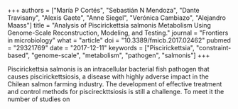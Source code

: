 +++
authors = ["María P Cortés", "Sebastián N Mendoza", "Dante Travisany", "Alexis Gaete", "Anne Siegel", "Verónica Cambiazo", "Alejandro Maass"]
title = "Analysis of Piscirickettsia salmonis Metabolism Using Genome-Scale Reconstruction, Modeling, and Testing."
journal = "Frontiers in microbiology"
what = "article"
doi = "10.3389/fmicb.2017.02462"
pubmed = "29321769"
date = "2017-12-11"
keywords = ["Piscirickettsia", "constraint-based", "genome-scale", "metabolism", "pathogen", "salmonis"]
+++

Piscirickettsia salmonis is an intracellular bacterial fish pathogen that causes piscirickettsiosis, a disease with highly adverse impact in the Chilean salmon farming industry. The development of effective treatment and control methods for piscireckttsiosis is still a challenge. To meet it the number of studies on 